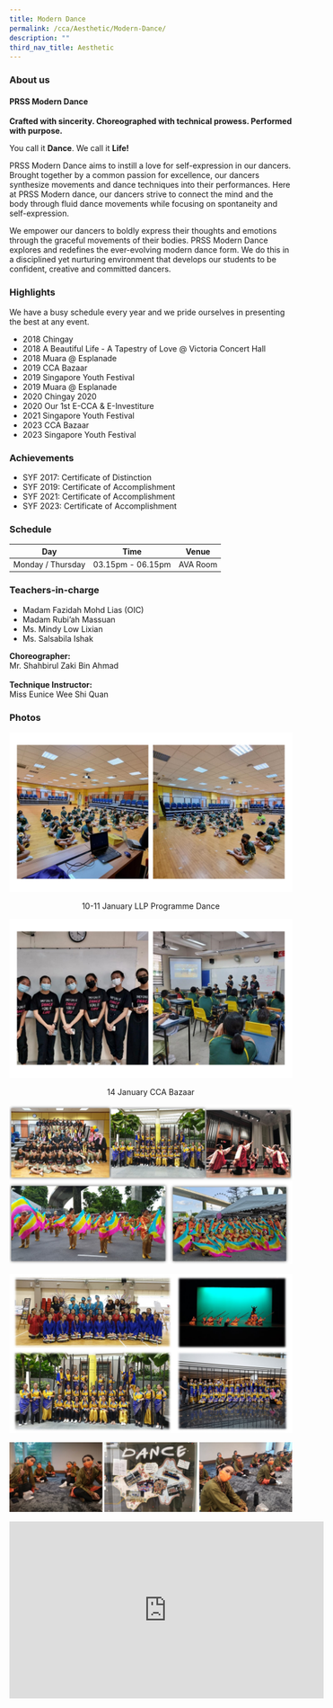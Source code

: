 ```yaml
---
title: Modern Dance
permalink: /cca/Aesthetic/Modern-Dance/
description: ""
third_nav_title: Aesthetic
---
```

### About us

#### PRSS Modern Dance

**Crafted with sincerity. Choreographed with technical prowess. Performed with purpose.**

You call it **Dance**. We call it **Life!**

PRSS Modern Dance aims to instill a love for self-expression in our dancers. Brought together by a common passion for excellence, our dancers synthesize movements and dance techniques into their performances. Here at PRSS Modern dance, our dancers strive to connect the mind and the body through fluid dance movements while focusing on spontaneity and self-expression.

We empower our dancers to boldly express their thoughts and emotions through the graceful movements of their bodies. PRSS Modern Dance explores and redefines the ever-evolving modern dance form. We do this in a disciplined yet nurturing environment that develops our students to be confident, creative and committed dancers.

### Highlights

We have a busy schedule every year and we pride ourselves in presenting the best at any event.

* 2018 Chingay
* 2018 A Beautiful Life - A Tapestry of Love @ Victoria Concert Hall
* 2018 Muara @ Esplanade
* 2019 CCA Bazaar
* 2019 Singapore Youth Festival
* 2019 Muara @ Esplanade
* 2020 Chingay 2020
* 2020 Our 1st E-CCA &amp; E-Investiture  
* 2021 Singapore Youth Festival  
* 2023 CCA Bazaar 
* 2023 Singapore Youth Festival

### Achievements

* SYF 2017: Certificate of Distinction  
* SYF 2019: Certificate of Accomplishment
* SYF 2021: Certificate of Accomplishment  
* SYF 2023: Certificate of Accomplishment  

### Schedule

| Day | Time | Venue |
| --- | --- | --- |
| Monday / Thursday | 03.15pm - 06.15pm | AVA Room |

### Teachers-in-charge

* Madam Fazidah Mohd Lias (OIC)
* Madam Rubi’ah Massuan
* Ms. Mindy Low Lixian
* Ms. Salsabila Ishak

**Choreographer:**<br>Mr. Shahbirul Zaki Bin Ahmad<br><br>
**Technique Instructor:**<br>
Miss Eunice Wee Shi Quan  

### Photos

![](/images/Dance.png)

<center>10-11 January LLP Programme Dance</center>

![](/images/Dance%201.png)

<center>14 January CCA Bazaar</center>

![](/images/Dance%20Photo%201.jpeg)

![](/images/Dance%20Photo%202.jpeg)

![](/images/Dance%20Photo%203.png)

<iframe width="560" height="315" src="https://www.youtube.com/embed/BLsSi5YnuY8" title="YouTube video player" frameborder="0" allow="accelerometer; autoplay; clipboard-write; encrypted-media; gyroscope; picture-in-picture" allowfullscreen=""></iframe>